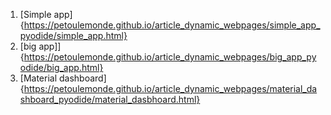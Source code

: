 1. [Simple app]{https://petoulemonde.github.io/article_dynamic_webpages/simple_app_pyodide/simple_app.html}
2. [big app]]{https://petoulemonde.github.io/article_dynamic_webpages/big_app_pyodide/big_app.html}
3. [Material dashboard]{https://petoulemonde.github.io/article_dynamic_webpages/material_dashboard_pyodide/material_dasbhoard.html} 
